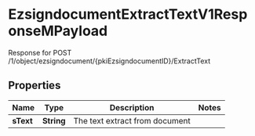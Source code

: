 

# EzsigndocumentExtractTextV1ResponseMPayload

Response for POST /1/object/ezsigndocument/{pkiEzsigndocumentID}/ExtractText

## Properties

| Name | Type | Description | Notes |
|------------ | ------------- | ------------- | -------------|
|**sText** | **String** | The text extract from document |  |



